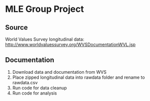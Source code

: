 # MLE Group Project

## Source

World Values Survey longitudinal data: http://www.worldvaluessurvey.org/WVSDocumentationWVL.jsp  

## Documentation

1) Download data and documentation from WVS  
2) Place zipped longitudinal data into rawdata folder and rename to  
   rawdata.csv 
3) Run code for data cleanup  
4) Run code for analysis  